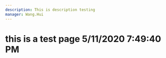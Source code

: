 ```yaml
---
description: This is description testing
manager: Wang.Hui
---
```

# this is a test page 5/11/2020 7:49:40 PM
